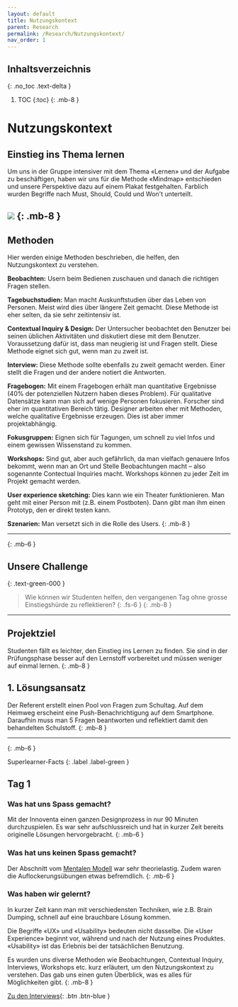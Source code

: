 ```yaml
---
layout: default
title: Nutzungskontext
parent: Research
permalink: /Research/Nutzungskontext/
nav_order: 1
---
```


## Inhaltsverzeichnis
{: .no_toc .text-delta }

1. TOC
{:toc}
{: .mb-8 }


# Nutzungskontext
## Einstieg ins Thema lernen
Um uns in der Gruppe intensiver mit dem Thema «Lernen» und der Aufgabe zu beschäftigen, haben wir uns für die Methode «Mindmap» entschieden und unsere Perspektive dazu auf einem Plakat festgehalten. Farblich wurden Begriffe nach Must, Should, Could und Won't unterteilt.

![](https://github.com/matthiasmeierkoch/hcd-documentation/blob/gh-pages/images/mindmap.jpg?raw=true)
{: .mb-8 }
---


## Methoden 
Hier werden einige Methoden beschrieben, die helfen, den Nutzungskontext zu verstehen.

**Beobachten:** Usern beim Bedienen zuschauen und danach die richtigen Fragen stellen.

**Tagebuchstudien:** Man macht Auskunftstudien über das Leben von Personen.  Meist wird dies über längere Zeit gemacht. Diese Methode ist eher selten, da sie sehr zeitintensiv ist.

**Contextual Inquiry & Design:** Der Untersucher beobachtet den Benutzer bei seinen üblichen Aktivitäten und diskutiert diese mit dem Benutzer. Voraussetzung dafür ist, dass man neugierig ist und Fragen stellt. Diese Methode eignet sich gut, wenn man zu zweit ist.

**Interview:** Diese Methode sollte ebenfalls zu zweit gemacht werden. Einer stellt die Fragen und der andere notiert die Antworten.

**Fragebogen:** Mit einem Fragebogen erhält man quantitative Ergebnisse (40% der potenziellen Nutzern haben dieses Problem). Für qualitative Datensätze kann man sich auf wenige Personen fokusieren. Forscher sind eher im quantitativen Bereich tätig. Designer arbeiten eher mit Methoden, welche qualitative Ergebnisse erzeugen. Dies ist aber immer projektabhängig.

**Fokusgruppen:** Eignen sich für Tagungen, um schnell zu viel Infos und einem gewissen Wissenstand zu kommen.

**Workshops:** Sind gut, aber auch gefährlich, da man vielfach genauere Infos bekommt, wenn man an Ort und Stelle Beobachtungen macht – also sogenannte Contectual Inquiries macht. Workshops können zu jeder Zeit im Projekt gemacht werden.

**User experience sketching:** Dies kann wie ein Theater funktionieren. Man geht mit einer Person mit (z.B. einem Postboten). Dann gibt man ihm einen Prototyp, den er direkt testen kann.

**Szenarien:** Man versetzt sich in die Rolle des Users.
{: .mb-8 }

---
{: .mb-6 }

## Unsere Challenge
{: .text-green-000 }
> Wie können wir Studenten helfen, den vergangenen Tag ohne grosse Einstiegshürde zu reflektieren?
{: .fs-6 }
{: .mb-8 }

---

## Projektziel
Studenten fällt es leichter, den Einstieg ins Lernen zu finden. Sie sind in der Prüfungsphase besser auf den Lernstoff vorbereitet und müssen weniger auf einmal lernen. 
{: .mb-8 }

## 1. Lösungsansatz
Der Referent erstellt einen Pool von Fragen zum Schultag. Auf dem Heimweg erscheint eine Push-Benachrichtigung auf dem Smartphone. Daraufhin muss man 5 Fragen beantworten und reflektiert damit den behandelten Schulstoff.
{: .mb-8 }

---
{: .mb-6 }

Superlearner-Facts
{: .label .label-green }

## Tag 1


### Was hat uns Spass gemacht?
Mit der Innoventa einen ganzen Designprozess in nur 90 Minuten durchzuspielen. Es war sehr aufschlussreich und hat in kurzer Zeit bereits originelle Lösungen hervorgebracht.
{: .mb-6 }

### Was hat uns keinen Spass gemacht?
Der Abschnitt vom [
Mentalen Modell](https://www.netnode.ch/blog/mentale-modelle-als-zentrales-konzept-im-bereich-der-usability) war sehr theorielastig. Zudem waren die Auflockerungsübungen etwas befremdlich.
{: .mb-6 }

### Was haben wir gelernt?
In kurzer Zeit kann man mit verschiedensten Techniken, wie z.B. Brain Dumping, schnell auf eine brauchbare Lösung kommen.

Die Begriffe «UX» und «Usability» bedeuten nicht dasselbe. Die «User Experience» beginnt vor, während und nach der Nutzung eines Produktes. «Usability» ist das Erlebnis bei der tatsächlichen Benutzung.

Es wurden uns diverse Methoden wie Beobachtungen, Contextual Inquiry, Interviews, Workshops etc. kurz erläutert, um den Nutzungskontext zu verstehen. Das gab uns einen guten Überblick, was es alles für Möglichkeiten gibt. 
{: .mb-8 }


[Zu den Interviews](https://matthiasmeierkoch.github.io/hcd-documentation/Research/Research-und-Interviews/){: .btn .btn-blue }
